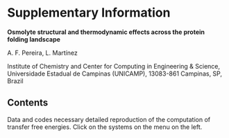 # Supplementary Information

**Osmolyte structural and thermodynamic effects across the protein folding landscape**

A. F. Pereira, L. Martínez

Institute of Chemistry and Center for Computing in Engineering & Science, Universidade Estadual de Campinas (UNICAMP), 13083-861 Campinas, SP, Brazil

## Contents

Data and codes necessary detailed reproduction of the computation of transfer free energies. Click on the systems on the menu on the left.

